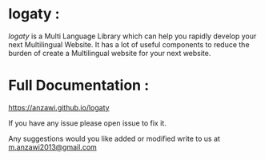 # logaty :
*logaty* is a Multi Language Library which can help you rapidly develop your next Multilingual Website. It has a lot of useful components to reduce the burden of create a Multilingual website for your next website. 


# Full Documentation :
https://anzawi.github.io/logaty


If you have any issue please open issue to fix it.

Any suggestions would you like added or modified write to us at <m.anzawi2013@gmail.com>
